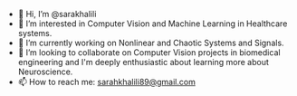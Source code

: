 - 👋 Hi, I’m @sarakhalili
- 👀 I’m interested in Computer Vision and Machine Learning in Healthcare systems.
- 🌱 I’m currently working on Nonlinear and Chaotic Systems and Signals.
- 💞️ I’m looking to collaborate on Computer Vision projects in biomedical engineering and I'm deeply enthusiastic about learning more about Neuroscience.
- 📫 How to reach me: sarahkhalili89@gmail.com

<!---
sarakhalili/sarakhalili is a ✨ special ✨ repository because its `README.md` (this file) appears on your GitHub profile.
You can click the Preview link to take a look at your changes.
--->
